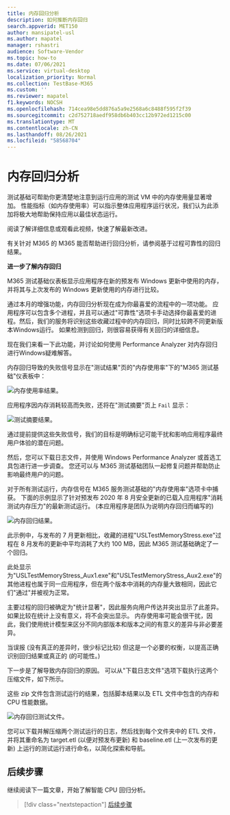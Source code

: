 ```yaml
---
title: 内存回归分析
description: 如何推断内存回归
search.appverid: MET150
author: mansipatel-usl
ms.author: mapatel
manager: rshastri
audience: Software-Vendor
ms.topic: how-to
ms.date: 07/06/2021
ms.service: virtual-desktop
localization_priority: Normal
ms.collection: TestBase-M365
ms.custom: ''
ms.reviewer: mapatel
f1.keywords: NOCSH
ms.openlocfilehash: 714cea98e5dd876a5a9e2568a6c8488f595f2f39
ms.sourcegitcommit: c2d752718aedf958db6b403cc12b972ed1215c00
ms.translationtype: MT
ms.contentlocale: zh-CN
ms.lasthandoff: 08/26/2021
ms.locfileid: "58568704"
---
```

# <a name="memory-regression-analysis"></a>内存回归分析

测试基础可帮助你更清楚地注意到运行应用的测试 VM 中的内存使用量显著增加。 性能指标（如内存使用率）可以指示整体应用程序运行状况，我们认为此添加将极大地帮助保持应用以最佳状态运行。

阅读了解详细信息或观看此视频，快速了解最新改进。 

有关针对 M365 的 M365 能否帮助进行回归分析，请参阅基于过程可靠性的回归结果。

<b>进一步了解内存回归</b>

M365 测试基础仪表板显示应用程序在新的预发布 Windows 更新中使用的内存，并将其与上次发布的 Windows 更新使用的内存进行比较。 

通过本月的增强功能，内存回归分析现在成为你最喜爱的流程中的一项功能。 应用程序可以包含多个进程，并且可以通过"可靠性"选项卡手动选择你最喜爱的进程。然后，我们的服务将识别这些收藏过程中的内存回归，同时比较跨不同更新版本Windows运行。 如果检测到回归，则很容易获得有关回归的详细信息。

现在我们来看一下此功能，并讨论如何使用 Performance Analyzer 对内存回归进行Windows疑难解答。

内存回归导致的失败信号显示在"测试结果"页的"内存使用率"下的"M365 测试基础"仪表板中：

![内存使用率结果。](Media/01_memory-utilization-results.png)


应用程序因内存消耗较高而失败，还将在"测试摘要"页上 ```Fail``` 显示：

![测试摘要结果。](Media/02_test-summary.png)

通过提前提供这些失败信号，我们的目标是明确标记可能干扰和影响应用程序最终用户体验的潜在问题。 

然后，您可以下载日志文件，并使用 Windows Performance Analyzer 或首选工具包进行进一步调查。 您还可以与 M365 测试基础团队一起修复问题并帮助防止影响最终用户的问题。

对于所有测试运行，内存信号在 M365 服务测试基础的"内存使用率"选项卡中捕获。 下面的示例显示了针对预发布 2020 年 8 月安全更新的已载入应用程序"消耗测试内存压力"的最新测试运行。  (本应用程序是团队为说明内存回归而编写的) 

![内存回归结果。](Media/03_memory-regression%20comparison.png)

此示例中，与发布的 7 月更新相比，收藏的进程"USLTestMemoryStress.exe"过程在 8 月发布的更新中平均消耗了大约 100 MB，因此 M365 测试基础确定了一个回归。 

此处显示为"USLTestMemoryStress_Aux1.exe"和"USLTestMemoryStress_Aux2.exe"的其他进程也属于同一应用程序，但在两个版本中消耗的内存量大致相同，因此它们"通过"并被视为正常。

主要过程的回归被确定为"统计显著"，因此服务向用户传达并突出显示了此差异。 如果比较在统计上没有意义，将不会突出显示。 内存使用率可能会很干扰，因此，我们使用统计模型来区分不同内部版本和版本之间的有意义的差异与非必要差异。 

当误报 (没有真正的差异时，很少标记比较) 但这是一个必要的权衡，以提高正确识别回归结果或真正的 (的可能性。) 

下一步是了解导致内存回归的原因。 可以从"下载日志文件"选项下载执行这两个压缩文件，如下所示。 

这些 zip 文件包含测试运行的结果，包括脚本结果以及 ETL 文件中包含的内存和 CPU 性能数据。

![内存回归测试文件。](Media/04_memory-regression-test-files.png)

您可以下载并解压缩两个测试运行的日志，然后找到每个文件夹中的 ETL 文件，并将其重命名为 target.etl (以便对预发布更新) 和 baseline.etl (上一次发布的更新) 上运行的测试运行进行命名，以简化探索和导航。
 
## <a name="next-steps"></a>后续步骤

继续阅读下一篇文章，开始了解智能 CPU 回归分析。
> [!div class="nextstepaction"]
> [后续步骤](cpu.md)

<!---
Add button for next page
-->
